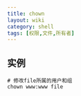 ```yaml
---
title: chown
layout: wiki
category: shell
tags: [权限,文件,所有者]
---
```


## 实例

~~~Text
# 修改file所属的用户和组
chown www:www file
~~~
